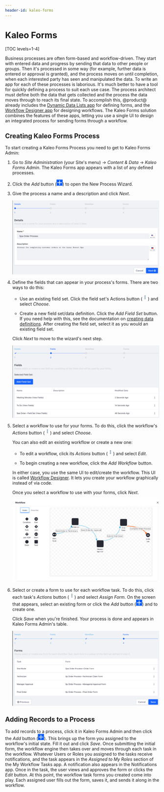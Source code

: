 ```yaml
---
header-id: kaleo-forms
---
```


# Kaleo Forms

[TOC levels=1-4]

Business processes are often form-based and workflow-driven. They start with 
entered data and progress by sending that data to other people or groups. Then
it's processed in some way (for example, further data is entered or approval is
granted), and the process moves on until completion, when each interested party
has seen and manipulated the data. To write an app for each of these processes
is laborious. It's much better to have a tool for quickly defining a process to
suit each use case. The process architect must define both the data that gets
collected and the process the data moves through to reach its final state. To
accomplish this, @product@ already includes the
[Dynamic Data Lists app](/docs/7-2/user/-/knowledge_base/u/creating-data-definitions)
for defining forms, and the 
[Workflow Designer app](/docs/7-2/user/-/knowledge_base/u/workflow-designer) 
for designing workflows. The Kaleo Forms solution combines the features of these
apps, letting you use a single UI to design an integrated process for sending 
forms through a workflow. 

## Creating Kaleo Forms Process

To start creating a Kaleo Forms Process you need to get to Kaleo Forms Admin: 

1.  Go to *Site Administration* (your Site's menu) &rarr; *Content & Data* &rarr; 
    *Kaleo Forms Admin*. The Kaleo Forms app appears with a list of any defined 
    processes. 

2.  Click the *Add* button 
    (![Add](../../images/icon-add.png)) 
    to open the New Process Wizard. 

3.  Give the process a name and a description and click *Next*. 

    ![Figure 1: Add a Kaleo Forms Process to link a form with a workflow definition.](../../images-dxp/kaleo-forms-add.png)

4.  Define the fields that can appear in your process's forms. There are two 
    ways to do this: 

    -   Use an existing field set. Click the field set's Actions 
        button 
        (![Actions](../../images/icon-actions.png)) 
        and select *Choose*.

    -   Create a new field set/data definition. Click the 
        *Add Field Set* button. If you need help with this, see the 
        documentation on
        [creating data definitions](/docs/7-2/user/-/knowledge_base/u/creating-data-definitions). 
        After creating the field set, select it as you would an existing field 
        set. 

    Click *Next* to move to the wizard's next step. 

    ![Figure 2: Define and choose your form's fields.](../../images-dxp/kaleo-forms-fields.png)

5.  Select a workflow to use for your forms. To do this, click the workflow's 
    *Actions* button 
    (![Actions](../../images/icon-actions.png)) 
    and select *Choose*. 

    You can also edit an existing workflow or create a new one: 

    -   To edit a workflow, click its *Actions* button 
        (![Actions](../../images/icon-actions.png)) 
        and select *Edit*. 

    -   To begin creating a new workflow, click the *Add Workflow* button. 

    In either case, you use the same UI to edit/create the workflow. This UI is 
    called 
    [Workflow Designer](/docs/7-2/user/-/knowledge_base/u/workflow-designer). It 
    lets you create your workflow graphically instead of via code. 

    Once you select a workflow to use with your forms, click *Next*. 

    ![Figure 3: This example workflow has three tasks that happen sequentially.](../../images-dxp/kaleo-forms-spa-order-definition.png)

6.  Select or create a form to use for each workflow task. To do this, click 
    each task's *Actions* button 
    (![Actions](../../images/icon-actions.png)) 
    and select *Assign Form*. On the screen that appears, select an existing 
    form or click the *Add* button 
    (![Add](../../images/icon-add.png)) 
    and to create one. 

    Click *Save* when you're finished. Your process is done and appears in Kaleo 
    Forms Admin's table. 

    ![Figure 4: Assign a form to each task in the workflow, and for the initial state.](../../images-dxp/kaleo-forms-task-forms.png)

## Adding Records to a Process

To add records to a process, click it in Kaleo Forms Admin and then click the 
*Add* button 
(![Add](../../images/icon-add.png)). 
This brings up the form you assigned to the workflow's initial state. Fill it 
out and click *Save*. Once submitting the initial form, the workflow engine then 
takes over and moves through each task in the workflow. Whatever Users or Roles 
you assigned to the tasks receive notifications, and the task appears in the 
*Assigned to My Roles* section of the My Workflow Tasks app. A notification also 
appears in the Notifications app. Once in the task, the user views and approves 
the form or clicks the *Edit* button. At this point, the workflow task forms you 
created come into play. Each assigned user fills out the form, saves it, and 
sends it along in the workflow. 
